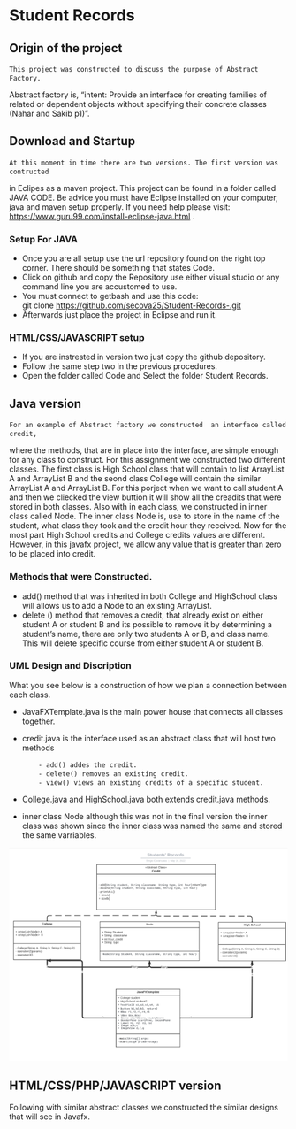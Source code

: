 # Student Records
## Origin of the project
    This project was constructed to discuss the purpose of Abstract Factory. 
  Abstract factory is, “intent: Provide an interface for creating families of 
  related or dependent objects without specifying their concrete classes (Nahar 
  and Sakib p1)”.

## Download and Startup
    At this moment in time there are two versions. The first version was contructed 
  in Eclipes as a maven project. This project can be found in a folder called JAVA 
  CODE. 
  Be advice you must have Eclipse installed on your computer, java and maven 
  setup properly. 
  If you need help please visit: https://www.guru99.com/install-eclipse-java.html .
  
  ### Setup For JAVA
  - Once you are all setup use the url repository found on the right top corner. 
  There should be something that states Code. 
  - Click on github and copy the Repository use either visual studio or any command 
  line you are accustomed to use. 
  - You must connect to getbash and use this code:  
  git clone https://github.com/secova25/Student-Records-.git 
  - Afterwards just place the project in Eclipse and run it. 
  
  ### HTML/CSS/JAVASCRIPT setup
  - If you are instrested in version two just copy the github depository.
  - Follow the same step two in the previous procedures.
  - Open the folder called Code and Select the folder Student Records.

## Java version
    For an example of Abstract factory we constructed  an interface called credit, 
 where the methods, that are in place into the interface, are simple enough for any 
 class to construct. For this assignment we constructed two different classes. The 
 first class is High School class that will contain to list ArrayList A and 
 ArrayList B and the seond class College will contain the similar ArrayList A and 
 ArrayList B. For this porject when we want to call student A and then we cliecked 
 the view buttion it will show all the creadits that were stored in both classes. 
 Also with in each class, we constructed in inner class called Node. The inner 
 class Node is, use to store in the name of the student, what class they took and 
 the credit hour they received. Now for the most part High School credits and 
 College credits values are different. However, in this javafx project, we allow 
 any value that is greater than zero to be placed into credit. 

   ### Methods that were Constructed.
   - add() method that was inherited in both College and HighSchool class will 
     allows us to add a Node to an existing ArrayList. 
  - delete () method that removes a credit, that already exist on either student A 
     or student B and its possible to remove it by determining a student’s
    name, there are only two students A or B, and class name. 
    This will delete specific course from either student A or student B. 
  
 ### UML Design and Discription
 What you see below is a construction of how we plan a connection between each 
 class.
 
  - JavaFXTemplate.java is the main power house that connects all classes 
    together.
  - credit.java is the interface used as an abstract class that will host two 
    methods
    
            - add() addes the credit. 
            - delete() removes an existing credit.
            - view() views an existing credits of a specific student. 
   - College.java and HighSchool.java both extends credit.java methods. 
   - inner class Node although this was not in the final version the inner class
      was shown since the inner class was named the same and stored the same 
      varriables.
    
 ![UML Classes](/Documents/umlClass.png)
    
 ## HTML/CSS/PHP/JAVASCRIPT version
  Following with similar abstract classes we constructed the similar designs that will see in Javafx.
